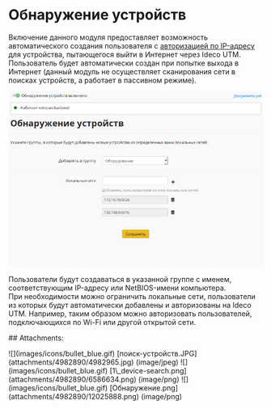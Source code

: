 # Обнаружение устройств

Включение данного модуля предоставляет возможность автоматического создания пользователя с [авторизацией по IP-адресу](https://github.com/ideco-team/docsUTM/tree/54be5c28981601375569bdca6ef75ead87808b16/Авторизация_по_IP-адресу/README.md) для устройства, пытающегося выйти в Интернет через Ideco UTM.  
Пользователь будет автоматически создан при попытке выхода в Интернет \(данный модуль не осуществляет сканирования сети в поисках устройств, а работает в пассивном режиме\).

![](../.gitbook/assets/12025888.png)

Пользователи будут создаваться в указанной группе с именем, соответствующим IP-адресу или NetBIOS-имени компьютера.  
При необходимости можно ограничить локальные сети, пользователи из которых будут автоматически добавлены и авторизованы на Ideco UTM. Например, таким образом можно авторизовать пользователей, подключающихся по Wi-Fi или другой открытой сети.

 \#\# Attachments:

 !\[\]\(images/icons/bullet\_blue.gif\) \[поиск-устройств.JPG\]\(attachments/4982890/4982965.jpg\) \(image/jpeg\) !\[\]\(images/icons/bullet\_blue.gif\) \[1\\_device-search.png\]\(attachments/4982890/6586634.png\) \(image/png\) !\[\]\(images/icons/bullet\_blue.gif\) \[Обнаружение.png\]\(attachments/4982890/12025888.png\) \(image/png\)

